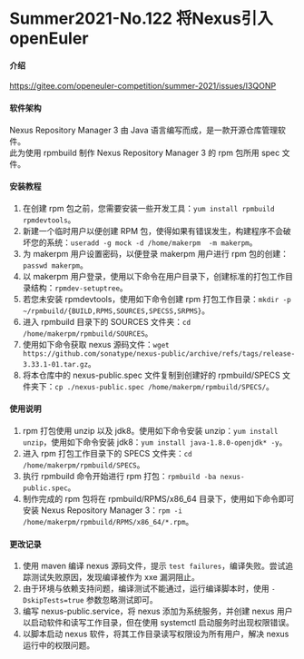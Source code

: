 # Summer2021-No.122 将Nexus引入openEuler

#### 介绍
https://gitee.com/openeuler-competition/summer-2021/issues/I3QONP

#### 软件架构
Nexus Repository Manager 3 由 Java 语言编写而成，是一款开源仓库管理软件。  
此为使用 rpmbuild 制作 Nexus Repository Manager 3 的 rpm 包所用 spec 文件。

#### 安装教程

1. 在创建 rpm 包之前，您需要安装一些开发工具：`yum install rpmbuild rpmdevtools`。
2. 新建一个临时用户以便创建 RPM 包，使得如果有错误发生，构建程序不会破坏您的系统：`useradd -g mock -d /home/makerpm  -m makerpm`。
3. 为 makerpm 用户设置密码，以便登录 makerpm 用户进行 rpm 包的创建：`passwd makerpm`。
4. 以 makerpm 用户登录，使用以下命令在用户目录下，创建标准的打包工作目录结构：`rpmdev-setuptree`。
5. 若您未安装 rpmdevtools，使用如下命令创建 rpm 打包工作目录：`mkdir -p ~/rpmbuild/{BUILD,RPMS,SOURCES,SPECSS,SRPMS}`。
6. 进入 rpmbuild 目录下的 SOURCES 文件夹：`cd /home/makerpm/rpmbuild/SOURCES`。
7. 使用如下命令获取 nexus 源码文件：`wget https://github.com/sonatype/nexus-public/archive/refs/tags/release-3.33.1-01.tar.gz`。
8. 将本仓库中的 nexus-public.spec 文件复制到创建好的 rpmbuild/SPECS 文件夹下：`cp ./nexus-public.spec /home/makerpm/rpmbuild/SPECS/`。

#### 使用说明

1. rpm 打包使用 unzip 以及 jdk8。使用如下命令安装 unzip：`yum install unzip`，使用如下命令安装 jdk8：`yum install java-1.8.0-openjdk* -y`。
2. 进入 rpm 打包工作目录下的 SPECS 文件夹：`cd /home/makerpm/rpmbuild/SPECS`。
3. 执行 rpmbuild 命令开始进行 rpm 打包：`rpmbuild -ba nexus-public.spec`。
4. 制作完成的 rpm 包将在 rpmbuild/RPMS/x86_64 目录下，使用如下命令即可安装 Nexus Repository Manager 3：`rpm -i /home/makerpm/rpmbuild/RPMS/x86_64/*.rpm`。

#### 更改记录
1. 使用 maven 编译 nexus 源码文件，提示 `test failures`，编译失败。尝试追踪测试失败原因，发现编译被作为 xxe 漏洞阻止。
2. 由于环境与依赖支持问题，编译测试不能通过，运行编译脚本时，使用 `-DskipTests=true` 参数忽略测试即可。
3. 编写 nexus-public.service，将 nexus 添加为系统服务，并创建 nexus 用户以启动软件和读写工作目录，但在使用 systemctl 启动服务时出现权限错误。
4. 以脚本启动 nexus 软件，将其工作目录读写权限设为所有用户，解决 nexus 运行中的权限问题。